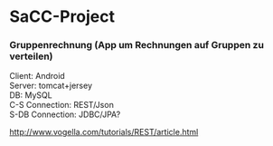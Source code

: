 # SaCC-Project

### Gruppenrechnung (App um Rechnungen auf Gruppen zu verteilen)

Client: Android  
Server: tomcat+jersey  
DB: MySQL  
C-S Connection: REST/Json  
S-DB Connection: JDBC/JPA?  

http://www.vogella.com/tutorials/REST/article.html
